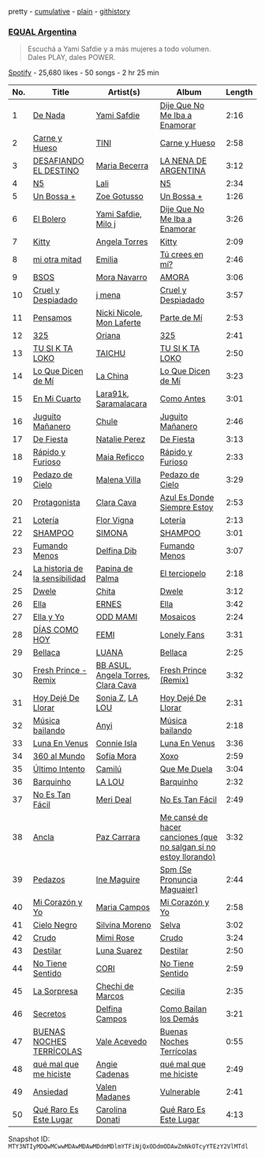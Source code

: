 pretty - [cumulative](/playlists/cumulative/37i9dQZF1DX2ArBUudJwM5.md) - [plain](/playlists/plain/37i9dQZF1DX2ArBUudJwM5) - [githistory](https://github.githistory.xyz/mackorone/spotify-playlist-archive/blob/main/playlists/plain/37i9dQZF1DX2ArBUudJwM5)

### [EQUAL Argentina](https://open.spotify.com/playlist/37i9dQZF1DX2ArBUudJwM5)

> Escuchá a Yami Safdie y a más mujeres a todo volumen\. <br/>Dales PLAY, dales POWER.

[Spotify](https://open.spotify.com/user/spotify) - 25,680 likes - 50 songs - 2 hr 25 min

| No. | Title | Artist(s) | Album | Length |
|---|---|---|---|---|
| 1 | [De Nada](https://open.spotify.com/track/3YTe42RPu0iJVr1ZYJHHyC) | [Yami Safdie](https://open.spotify.com/artist/4RWJOoYwgF978LOn8Fainp) | [Dije Que No Me Iba a Enamorar](https://open.spotify.com/album/4xbpODmwG0GGAVbTA8PH8Y) | 2:16 |
| 2 | [Carne y Hueso](https://open.spotify.com/track/3yeFTYLMz4nOtyPXWEMKsW) | [TINI](https://open.spotify.com/artist/7vXDAI8JwjW531ouMGbfcp) | [Carne y Hueso](https://open.spotify.com/album/77p7Bob5p0c15o7r9Wpxb9) | 2:58 |
| 3 | [DESAFIANDO EL DESTINO](https://open.spotify.com/track/4rBQxFVwTnf99p818azSon) | [Maria Becerra](https://open.spotify.com/artist/1DxLCyH42yaHKGK3cl5bvG) | [LA NENA DE ARGENTINA](https://open.spotify.com/album/55onwkSIEu5gEXdiJ6ssFG) | 3:12 |
| 4 | [N5](https://open.spotify.com/track/6WZk0S0t6YP414VJz99mWT) | [Lali](https://open.spotify.com/artist/22P1OY4TRFRwhP0q29loQ8) | [N5](https://open.spotify.com/album/0vWaEsVo9edkkpkGWAUqBd) | 2:34 |
| 5 | [Un Bossa +](https://open.spotify.com/track/3uz2tyLRgSzSlhOIXCz0DB) | [Zoe Gotusso](https://open.spotify.com/artist/3XBw8ImFEo86mEB2dYh0vS) | [Un Bossa +](https://open.spotify.com/album/0E9Yu1or2WPe82OTuFv51o) | 1:26 |
| 6 | [El Bolero](https://open.spotify.com/track/7FwSZyO5ynlN0OJGVOjE6k) | [Yami Safdie](https://open.spotify.com/artist/4RWJOoYwgF978LOn8Fainp), [Milo j](https://open.spotify.com/artist/19HM5j0ULGSmEoRcrSe5x3) | [Dije Que No Me Iba a Enamorar](https://open.spotify.com/album/4xbpODmwG0GGAVbTA8PH8Y) | 3:26 |
| 7 | [Kitty](https://open.spotify.com/track/3ElaFhLinetMp5S6pOWVcy) | [Angela Torres](https://open.spotify.com/artist/6LZA6PhNCwUfHzqfpN1nYL) | [Kitty](https://open.spotify.com/album/6C7o5jeXJAAuQJ7RA6SHSi) | 2:09 |
| 8 | [mi otra mitad](https://open.spotify.com/track/2Cna21irIvinVSJdGda8Om) | [Emilia](https://open.spotify.com/artist/0AqlFI0tz2DsEoJlKSIiT9) | [Tú crees en mí?](https://open.spotify.com/album/4wVrfNzE3Dab7EB1Xn6SHo) | 2:46 |
| 9 | [BSOS](https://open.spotify.com/track/5Y1R365I3Z4zAJCr3wMHf1) | [Mora Navarro](https://open.spotify.com/artist/1TVta41xrglUQxVheaXZJx) | [AMORA](https://open.spotify.com/album/67w5GTUP0xRtseWy6MDILI) | 3:06 |
| 10 | [Cruel y Despiadado](https://open.spotify.com/track/3WIFpEA6e0iuYpWSD9wTSy) | [j mena](https://open.spotify.com/artist/6iYRN5eaz8LSxvwkhmwkRj) | [Cruel y Despiadado](https://open.spotify.com/album/31YUrRCLP8Ysb83zW8aFCm) | 3:57 |
| 11 | [Pensamos](https://open.spotify.com/track/5Gf8iGuphrgFoUTYRHNkfC) | [Nicki Nicole](https://open.spotify.com/artist/2UZIAOlrnyZmyzt1nuXr9y), [Mon Laferte](https://open.spotify.com/artist/4boI7bJtmB1L3b1cuL75Zr) | [Parte de Mí](https://open.spotify.com/album/3ma7if5xuOYxZouDsuCsdP) | 2:53 |
| 12 | [325](https://open.spotify.com/track/3uQWgSJt3iy1F4BhFTb9as) | [Oriana](https://open.spotify.com/artist/25Q4MN2O9yy7qzIY6HTgO3) | [325](https://open.spotify.com/album/7Gauz2VdHBrLczzW7rSRcn) | 2:41 |
| 13 | [TU SI K TA LOKO](https://open.spotify.com/track/2u9No01x6M0p6DQwDFFZbA) | [TAICHU](https://open.spotify.com/artist/3ou3XMRNmyDSy6gnC1bSgN) | [TU SI K TA LOKO](https://open.spotify.com/album/3wGWu2LA3agP0zM0uejUx0) | 2:50 |
| 14 | [Lo Que Dicen de Mí](https://open.spotify.com/track/7qyAsohYX9IQVCUkzkJ1dY) | [La China](https://open.spotify.com/artist/7fRUttEpuIdM0JzPaCMwVO) | [Lo Que Dicen de Mí](https://open.spotify.com/album/2xh8jQdye3snS91DyUWJjH) | 3:23 |
| 15 | [En Mi Cuarto](https://open.spotify.com/track/0B5GEQLMwjHbUGnZDTF4Xo) | [Lara91k](https://open.spotify.com/artist/2zPvDg6LI6NHPQVQIESjfW), [Saramalacara](https://open.spotify.com/artist/3QchzUOTSCKWmaRGEEiuir) | [Como Antes](https://open.spotify.com/album/56qAd8JFUBjW7gdAEQinHT) | 3:01 |
| 16 | [Juguito Mañanero](https://open.spotify.com/track/3H5Esjz1C6r3nWyBMRNpQI) | [Chule](https://open.spotify.com/artist/09QoQi6E7GP5AePICzRcZe) | [Juguito Mañanero](https://open.spotify.com/album/68JOn4Xtdqgez41Wkvic88) | 2:46 |
| 17 | [De Fiesta](https://open.spotify.com/track/23wYKiztl4FUFXLiZiIeQh) | [Natalie Perez](https://open.spotify.com/artist/1Y99HOeRzRc27my6NJE3rE) | [De Fiesta](https://open.spotify.com/album/65xcr6qMi0C0t1EO0NS5Tz) | 3:13 |
| 18 | [Rápido y Furioso](https://open.spotify.com/track/0FTsEdWPw91sgfvuRgXkJr) | [Maia Reficco](https://open.spotify.com/artist/3bSOF3p2LElLzyfeazQSOM) | [Rápido y Furioso](https://open.spotify.com/album/5TJxxdS6INtrFWCZY8sKgx) | 2:33 |
| 19 | [Pedazo de Cielo](https://open.spotify.com/track/0BwmQzBb4aZyJpTSb3gvrH) | [Malena Villa](https://open.spotify.com/artist/0RlibgJa8rtPvVn415J6WN) | [Pedazo de Cielo](https://open.spotify.com/album/3GpV6vyK5tlNLo9Ih8zcUG) | 3:29 |
| 20 | [Protagonista](https://open.spotify.com/track/4Aoz42A3p0N9fReZrIezJ5) | [Clara Cava](https://open.spotify.com/artist/5bOm9wAui94GDhPOCKgmhY) | [Azul Es Donde Siempre Estoy](https://open.spotify.com/album/77Vk3uswiePwToPS6yUz1M) | 2:53 |
| 21 | [Lotería](https://open.spotify.com/track/3dV0Znw71wFiOSNN20k5u1) | [Flor Vigna](https://open.spotify.com/artist/7xknmvFivAH3FxfLCQKuKE) | [Lotería](https://open.spotify.com/album/2Du3juhT7PsmLUllpoYlTa) | 2:13 |
| 22 | [SHAMPOO](https://open.spotify.com/track/5nQNuWgtRHzQXTmnrb2Ysn) | [SIMONA](https://open.spotify.com/artist/7H7hLNfP9MzG8mt2A3s7nT) | [SHAMPOO](https://open.spotify.com/album/0bu5FOI7GA1iL9vvIQFrWy) | 3:01 |
| 23 | [Fumando Menos](https://open.spotify.com/track/2KTuqLyX4K0on4TovE9u8o) | [Delfina Dib](https://open.spotify.com/artist/6vwr6V7RwcWMDqVNerpNlZ) | [Fumando Menos](https://open.spotify.com/album/0Wk5E3svT8yYLBt8ApetaP) | 3:07 |
| 24 | [La historia de la sensibilidad](https://open.spotify.com/track/66OXKTSyAHvJYtwSMmTPAd) | [Papina de Palma](https://open.spotify.com/artist/2bkcXTFPnDVBhj5s7YEDx3) | [El terciopelo](https://open.spotify.com/album/6quUdu8HN7KcqxqykeUFt1) | 2:18 |
| 25 | [Dwele](https://open.spotify.com/track/1veHLwdelVB4dYpJBurnhG) | [Chita](https://open.spotify.com/artist/7ejyCwT1b7MIwHVCVO8HjX) | [Dwele](https://open.spotify.com/album/5XtFAf521DXYZSUguHTYWz) | 3:12 |
| 26 | [Ella](https://open.spotify.com/track/2mym9sPryRlsZxftEtY6MZ) | [ERNES](https://open.spotify.com/artist/5eEAlgLGJ8pCB7uNaxvSUU) | [Ella](https://open.spotify.com/album/3od0Nq1bL9ooT7wDzyJl9r) | 3:42 |
| 27 | [Ella y Yo](https://open.spotify.com/track/1NnfVCcWRT2rVlCS0x44cZ) | [ODD MAMI](https://open.spotify.com/artist/2Y6AtL4xQFvg8nroRM3ZV6) | [Mosaicos](https://open.spotify.com/album/5o2sEyIX07DbCg86qRWOOC) | 2:24 |
| 28 | [DÍAS COMO HOY](https://open.spotify.com/track/6ukf7MHX1L5iwGUKCxm13N) | [FEMI](https://open.spotify.com/artist/0Zq7qMNo2UXDat3Tzf0x2s) | [Lonely Fans](https://open.spotify.com/album/0jAcrKA6rbQWSQ1eBGo38P) | 3:31 |
| 29 | [Bellaca](https://open.spotify.com/track/4ete7zWr70bdvUBhq8CEZt) | [LUANA](https://open.spotify.com/artist/0sPEX6boGhIE9qWpzpSHET) | [Bellaca](https://open.spotify.com/album/2Ff3G9rBwSjr5D2C4hxDEl) | 2:25 |
| 30 | [Fresh Prince \- Remix](https://open.spotify.com/track/29bhlg1hLwg8I4jDH1UCCZ) | [BB ASUL](https://open.spotify.com/artist/27PauMy7dOiHb7sI8h6s4T), [Angela Torres](https://open.spotify.com/artist/6LZA6PhNCwUfHzqfpN1nYL), [Clara Cava](https://open.spotify.com/artist/5bOm9wAui94GDhPOCKgmhY) | [Fresh Prince \(Remix\)](https://open.spotify.com/album/7fP6eFdFHyneo1Ez8tku5X) | 3:32 |
| 31 | [Hoy Dejé De Llorar](https://open.spotify.com/track/7mQyrhiwZf5xOIr0klasjZ) | [Sonia Z](https://open.spotify.com/artist/27UX8NEXtI5CrpnqSAJWuh), [LA LOU](https://open.spotify.com/artist/75w81Tb6ENWrHm71RDYsof) | [Hoy Dejé De Llorar](https://open.spotify.com/album/4PM1GeOZpI3cP8329Plp1D) | 2:31 |
| 32 | [Música bailando](https://open.spotify.com/track/7a0UdEUK9b0zcRWMLHDhDA) | [Anyi](https://open.spotify.com/artist/4X3jL5rTrxMobkSxezJ6SD) | [Música bailando](https://open.spotify.com/album/4j0GvUmwAlMVfRz9SVfaRq) | 2:18 |
| 33 | [Luna En Venus](https://open.spotify.com/track/41bVvrQ3VwOPWg9Wkz7JLa) | [Connie Isla](https://open.spotify.com/artist/3rRWzsERkCNBl27Nih029a) | [Luna En Venus](https://open.spotify.com/album/5fRgHLDuUsNGZ8vPdbBXn8) | 3:36 |
| 34 | [360 al Mundo](https://open.spotify.com/track/4jZysO9Cyydag0oBsGgPCc) | [Sofía Mora](https://open.spotify.com/artist/2ACpw1qZnCwDlLA4JpeTnE) | [Xoxo](https://open.spotify.com/album/6ELJsqVkUsw9k8341j22u8) | 2:59 |
| 35 | [Último Intento](https://open.spotify.com/track/5N46aoYA89KyIT6FN2qeW7) | [Camilú](https://open.spotify.com/artist/305uX4OPy99KGVU2dhE2AF) | [Que Me Duela](https://open.spotify.com/album/2Tppy6h0ayWLfO2F4YLsQh) | 3:04 |
| 36 | [Barquinho](https://open.spotify.com/track/50ToY96BGpEettrv6UeR5u) | [LA LOU](https://open.spotify.com/artist/75w81Tb6ENWrHm71RDYsof) | [Barquinho](https://open.spotify.com/album/1TIJdi8RR0NynFLZWqKdK0) | 2:32 |
| 37 | [No Es Tan Fácil](https://open.spotify.com/track/5GAVXj9KKGXa3TcmU6KcnI) | [Meri Deal](https://open.spotify.com/artist/7zREGj8GMl9UrDa6NPLi0H) | [No Es Tan Fácil](https://open.spotify.com/album/0zgNHTHmjDhupCz27J5YXn) | 2:49 |
| 38 | [Ancla](https://open.spotify.com/track/653aGqEPBnBcO2nJ7PwGF2) | [Paz Carrara](https://open.spotify.com/artist/09mGQqsZ1C5wVCsjycNaIg) | [Me cansé de hacer canciones \(que no salgan si no estoy llorando\)](https://open.spotify.com/album/3BQJmgCqlUfOy6dfRytlsw) | 3:32 |
| 39 | [Pedazos](https://open.spotify.com/track/7pe9YKf899xuL7ZSS9V3Hz) | [Ine Maguire](https://open.spotify.com/artist/4qAPGbDVkkSdOGo2OEKFqz) | [Spm \(Se Pronuncia Maguaier\)](https://open.spotify.com/album/6yDOQhDAnwt9Bh2KN5Volt) | 2:44 |
| 40 | [Mi Corazón y Yo](https://open.spotify.com/track/1RoqUzkSySLPVZfGiTipMV) | [Maria Campos](https://open.spotify.com/artist/6MyLptpVK60BMHEDBl1oxu) | [Mi Corazón y Yo](https://open.spotify.com/album/5oHGX0k38tSv22GZRqV4w5) | 2:58 |
| 41 | [Cielo Negro](https://open.spotify.com/track/7ez9Og9vU2FxKZoriBFJCD) | [Silvina Moreno](https://open.spotify.com/artist/2wMN1UAgISJA8yQusQL18G) | [Selva](https://open.spotify.com/album/7c2v5ycSRINlH2yIi3oV85) | 3:02 |
| 42 | [Crudo](https://open.spotify.com/track/3QP7UaXnfLRYIvbUYwqwYn) | [Mimi Rose](https://open.spotify.com/artist/0gm0s1Jbc0lIuzDLHH1SYB) | [Crudo](https://open.spotify.com/album/4xLWlcNBB3tL4kTlphsdu8) | 3:24 |
| 43 | [Destilar](https://open.spotify.com/track/6JW1dkSXWbGYMoOPOLijom) | [Luna Suarez](https://open.spotify.com/artist/6cP3LTMb8GOiIRREzXLXjH) | [Destilar](https://open.spotify.com/album/7rZi5sZ1CSm1HDd02x1cSY) | 2:50 |
| 44 | [No Tiene Sentido](https://open.spotify.com/track/79C0RSNURD1IoWONaJrVM7) | [CORI](https://open.spotify.com/artist/6FMpGkY0mH4eCFSwAgQesf) | [No Tiene Sentido](https://open.spotify.com/album/6PwmZVsTxJ7VIXb2CCxjgN) | 2:59 |
| 45 | [La Sorpresa](https://open.spotify.com/track/0Ac8ya3DR0n28GovAAurF7) | [Chechi de Marcos](https://open.spotify.com/artist/7Mxqqaq1c8KVXiVLbdGasH) | [Cecilia](https://open.spotify.com/album/04tPJyxfLKaTZ65DDZrd6p) | 2:35 |
| 46 | [Secretos](https://open.spotify.com/track/6xV2QrHmIS0yHe1wkPeXZR) | [Delfina Campos](https://open.spotify.com/artist/4d0lC4AT0DwcybhN6SSB0G) | [Como Bailan los Demás](https://open.spotify.com/album/4wz7oHddJ7WT2MwROywUQF) | 3:21 |
| 47 | [BUENAS NOCHES TERRÍCOLAS](https://open.spotify.com/track/2LU0pjmv79KZ1939RaLOmd) | [Vale Acevedo](https://open.spotify.com/artist/4uM6IUL3hMaxnhAKCZCKQJ) | [Buenas Noches Terrícolas](https://open.spotify.com/album/2JMMzWW3FcrPSEseYLhEuD) | 0:55 |
| 48 | [qué mal que me hiciste](https://open.spotify.com/track/322PbBjLJ4hLEorcfIqOwN) | [Angie Cadenas](https://open.spotify.com/artist/5dCM3LJZcUHR9tD9cQFrKG) | [qué mal que me hiciste](https://open.spotify.com/album/1NcI916JiO27M6yqhWtcan) | 2:49 |
| 49 | [Ansiedad](https://open.spotify.com/track/7h7SgRb5teNxvfkcMLFabO) | [Valen Madanes](https://open.spotify.com/artist/28iqyazUqHCEPYjixOkCIW) | [Vulnerable](https://open.spotify.com/album/0uyFaEhSZngTXmQn2E3wvR) | 2:41 |
| 50 | [Qué Raro Es Este Lugar](https://open.spotify.com/track/3BeDygN8kF3KTYt1Uk7trO) | [Carolina Donati](https://open.spotify.com/artist/6eIiOzrOXkaZXB1nrdwHxT) | [Qué Raro Es Este Lugar](https://open.spotify.com/album/4mAIuhNoyIVljEC1KCKNYd) | 4:13 |

Snapshot ID: `MTY3NTIyMDQwMCwwMDAwMDAwMDdmMDlmYTFiNjQxODdmODAwZmNkOTcyYTEzY2VlMTdl`
